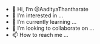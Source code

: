 - 👋 Hi, I’m @AadityaThantharate
- 👀 I’m interested in ...
- 🌱 I’m currently learning ...
- 💞️ I’m looking to collaborate on ...
- 📫 How to reach me ...

<!---
AadityaThantharate/AadityaThantharate is a ✨ special ✨ repository because its `README.md` (this file) appears on your GitHub profile.
You can click the Preview link to take a look at your changes.
--->
